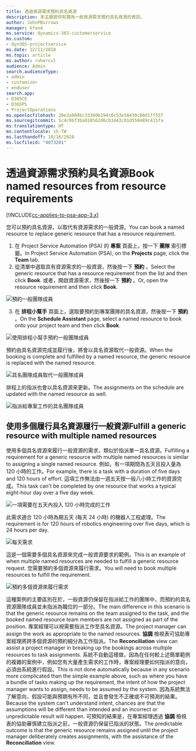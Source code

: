```yaml
---
title: 透過資源需求預約具名資源
description: 本主題提供有關為一般資源需求預約具名資源的資訊。
author: JohnPBurrows
manager: kfend
ms.service: dynamics-365-customerservice
ms.custom:
- dyn365-projectservice
ms.date: 12/11/2018
ms.topic: article
ms.author: ruhercul
audience: Admin
search.audienceType:
- admin
- customizer
- enduser
search.app:
- D365CE
- D365PS
- ProjectOperations
ms.openlocfilehash: 20e3a904bc33360b194c0c53e58430c80d1ff55f
ms.sourcegitcommit: 5c4c9bf3ba018562d6cb3443c01d550489c415fa
ms.translationtype: HT
ms.contentlocale: zh-TW
ms.lasthandoff: 10/16/2020
ms.locfileid: "4073201"
---
```

# <a name="book-named-resources-from-resource-requirements"></a><span data-ttu-id="907f8-103">透過資源需求預約具名資源</span><span class="sxs-lookup"><span data-stu-id="907f8-103">Book named resources from resource requirements</span></span>

[!INCLUDE[cc-applies-to-psa-app-3.x](../includes/cc-applies-to-psa-app-3x.md)]

<span data-ttu-id="907f8-104">您可以預約具名資源，以取代有資源需求的一般資源。</span><span class="sxs-lookup"><span data-stu-id="907f8-104">You can book a named resource to replace generic resource that has a resource requirement.</span></span>

1. <span data-ttu-id="907f8-105">在 Project Service Automation (PSA) 的 **專案** 頁面上，按一下 **團隊** 索引標籤。</span><span class="sxs-lookup"><span data-stu-id="907f8-105">In Project Service Automation (PSA), on the **Projects** page, click the **Team** tab.</span></span>
2. <span data-ttu-id="907f8-106">從清單中選取具有資源需求的一般資源，然後按一下 **預約** 。</span><span class="sxs-lookup"><span data-stu-id="907f8-106">Select the generic resource that has a resource requirement from the list and then click **Book**.</span></span> <span data-ttu-id="907f8-107">或者，開啟資源需求，然後按一下 **預約** 。</span><span class="sxs-lookup"><span data-stu-id="907f8-107">Or, open the resource requirement and then click **Book**.</span></span>


![預約一般團隊成員](media/RM-how-to-14.png)


3. <span data-ttu-id="907f8-109">在 **排程小幫手** 頁面上，選取要預約到專案團隊的具名資源，然後按一下 **預約** 。</span><span class="sxs-lookup"><span data-stu-id="907f8-109">On the **Schedule Assistant** page, select a named resource to book onto your project team and then click **Book**.</span></span>

![使用排程小幫手預約一般團隊成員](media/RM-how-to-15.png)

<span data-ttu-id="907f8-111">預約由具名資源完成並履行後，將會以具名資源取代一般資源。</span><span class="sxs-lookup"><span data-stu-id="907f8-111">When the booking is complete and fulfilled by a named resource, the generic resource is replaced with the named resource.</span></span>

![具名團隊成員取代一般團隊成員](media/RM-how-to-16.png)

<span data-ttu-id="907f8-113">排程上的指派也會以具名資源來更新。</span><span class="sxs-lookup"><span data-stu-id="907f8-113">The assignments on the schedule are updated with the named resource as well.</span></span>

![指派給專案工作的具名團隊成員](media/RM-how-to-17.png)

## <a name="fulfill-a-generic-resource-with-multiple-named-resources"></a><span data-ttu-id="907f8-115">使用多個履行具名資源履行一般資源</span><span class="sxs-lookup"><span data-stu-id="907f8-115">Fulfill a generic resource with multiple named resources</span></span>
<span data-ttu-id="907f8-116">使用多個具名資源來履行一般資源的需求，類似於指派單一具名資源。</span><span class="sxs-lookup"><span data-stu-id="907f8-116">Fulfilling a requirement for a generic resource with multiple named resources is similar to assigning a single named resource.</span></span> <span data-ttu-id="907f8-117">例如，有一項期間為五天且投入量為 120 小時的工作。</span><span class="sxs-lookup"><span data-stu-id="907f8-117">For example, there is a task with a duration of five days and 120 hours of effort.</span></span> <span data-ttu-id="907f8-118">這項工作無法由一週五天按一般八小時工作的資源完成。</span><span class="sxs-lookup"><span data-stu-id="907f8-118">This task can't be completed by one resource that works a typical eight-hour day over a five day week.</span></span> 

![一項需要在五天內投入 120 小時完成的工作](media/RM-how-to-21.png)

<span data-ttu-id="907f8-120">此需求適合 120 小時為期五天 (每天 24 小時) 的機器人工程處理。</span><span class="sxs-lookup"><span data-stu-id="907f8-120">The requirement is for 120 hours of robotics engineering over five days, which is 24 hours per day.</span></span>

![每天需求](media/RM-how-to-22.png)

<span data-ttu-id="907f8-122">這是一個需要多個具名資源來完成一般資源要求的範例。</span><span class="sxs-lookup"><span data-stu-id="907f8-122">This is an example of when multiple named resources are needed to fulfill a generic resource request.</span></span> <span data-ttu-id="907f8-123">您需要預約多個資源來履行需求。</span><span class="sxs-lookup"><span data-stu-id="907f8-123">You will need to book multiple resources to fulfill the requirement.</span></span>

![預約多個資源來履行需求](media/RM-how-to-23.png)

<span data-ttu-id="907f8-125">這種案例的主要區別在於，一般資源仍保留在指派給工作的團隊中，而預約的具名資源團隊成員並未指派為職位的一部分。</span><span class="sxs-lookup"><span data-stu-id="907f8-125">The main difference in this scenario is that the generic resource remains on the team assigned to the task, and the booked named resource team members are not assigned as part of the position.</span></span> <span data-ttu-id="907f8-126">專案經理可以視需要指派工作至具名資源。</span><span class="sxs-lookup"><span data-stu-id="907f8-126">The project manager can assign the work as appropriate to the named resources.</span></span> <span data-ttu-id="907f8-127">**協調** 檢視表可協助專案經理將跨多個資源的預約細分為工作指派。</span><span class="sxs-lookup"><span data-stu-id="907f8-127">The **Reconciliation** view can assist a project manager in breaking up the bookings across multiple resources to task assignments.</span></span> <span data-ttu-id="907f8-128">系統不自動這樣做，因為在任何較上述簡單範例的複雜的案例中，例如您有大量產生需求的工作時，專案經理要如何指派的意向，必須由系統進行假設。</span><span class="sxs-lookup"><span data-stu-id="907f8-128">This is not done automatically because in any scenario more complicated than the simple example above, such as where you have a bundle of tasks making up the requirement, the intent of how the project manager wants to assign, needs to be assumed by the system.</span></span> <span data-ttu-id="907f8-129">因為系統無法了解意向，假設可能與預期有所不同，並且會發生不正確或不可預測的結果。</span><span class="sxs-lookup"><span data-stu-id="907f8-129">Because the system can't understand intent, chances are that the assumptions will be different than intended and an incorrect or unpredictable result will happen.</span></span> <span data-ttu-id="907f8-130">可預知的結果是，在專案經理透過 **協調** 檢視表的協助審慎建立指派之前，一般資源仍保留已指派的狀態。</span><span class="sxs-lookup"><span data-stu-id="907f8-130">The predictable outcome is that the generic resource remains assigned until the project manager deliberately creates assignments, with the assistance of the **Reconciliation** view.</span></span>


